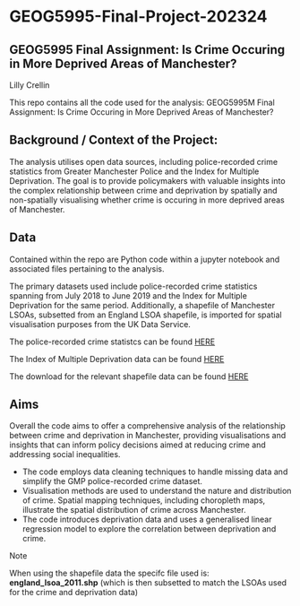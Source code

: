 # GEOG5995-Final-Project-202324

## GEOG5995 Final Assignment: Is Crime Occuring in More Deprived Areas of Manchester?

Lilly Crellin

This repo contains all the code used for the analysis: GEOG5995M Final Assignment: Is Crime Occuring in More Deprived Areas of Manchester?

## Background / Context of the Project:
The analysis utilises open data sources, including police-recorded crime statistics from Greater Manchester Police and the Index for Multiple Deprivation. The goal is to provide policymakers with valuable insights into the complex relationship between crime and deprivation by spatially and non-spatially visualising whether crime is occuring in more deprived areas of Manchester. 

## Data
Contained within the repo are Python code within a jupyter notebook and associated files pertaining to the analysis. 

The primary datasets used include police-recorded crime statistics spanning from July 2018 to June 2019 and the Index for Multiple Deprivation for the same period. Additionally, a shapefile of Manchester LSOAs, subsetted from an England LSOA shapefile, is imported for spatial visualisation purposes from the UK Data Service. 

The police-recorded crime statistcs can be found [HERE](https://data.police.uk/data/statistical-data/)

The Index of Multiple Deprivation data can be found [HERE](https://data.cdrc.ac.uk/dataset/index-multiple-deprivation-imd)

The download for the relevant shapefile data can be found [HERE](https://borders.ukdataservice.ac.uk/bds.html)

## Aims
Overall the code aims to offer a comprehensive analysis of the relationship between crime and deprivation in Manchester, providing visualisations and insights that can inform policy decisions aimed at reducing crime and addressing social inequalities.

- The code employs data cleaning techniques to handle missing data and simplify the GMP police-recorded crime dataset.
- Visualisation methods are used to understand the nature and distribution of crime. Spatial mapping techniques, including choropleth maps, illustrate the spatial distribution of crime across Manchester.
- The code introduces deprivation data and uses a generalised linear regression model to explore the correlation between deprivation and crime.

> [!NOTE]
> When using the shapefile data the specifc file used is: **england_lsoa_2011.shp** (which is then subsetted to match the LSOAs used for the crime and deprivation data)

















